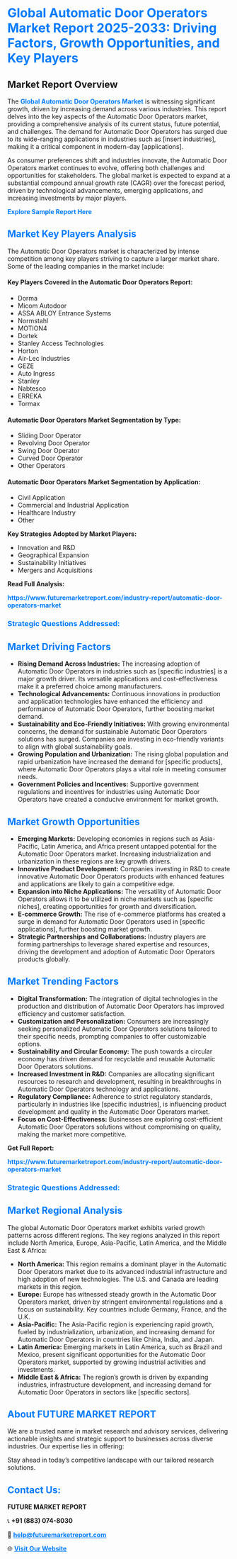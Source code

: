 <h1 style="color: #007BFF;">Global Automatic Door Operators Market Report 2025-2033: Driving Factors, Growth Opportunities, and Key Players</h1>

<section id="overview">
<h2>Market Report Overview</h2>
<p>The <a href="https://www.futuremarketreport.com/industry-report/automatic-door-operators-market" style="color: #007BFF; text-decoration: none;"><strong>Global Automatic Door Operators Market</strong></a> is witnessing significant growth, driven by increasing demand across various industries. This report delves into the key aspects of the Automatic Door Operators market, providing a comprehensive analysis of its current status, future potential, and challenges. The demand for Automatic Door Operators has surged due to its wide-ranging applications in industries such as [insert industries], making it a critical component in modern-day [applications].</p>
<p>As consumer preferences shift and industries innovate, the Automatic Door Operators market continues to evolve, offering both challenges and opportunities for stakeholders. The global market is expected to expand at a substantial compound annual growth rate (CAGR) over the forecast period, driven by technological advancements, emerging applications, and increasing investments by major players.</p>
</section>

<section id="overview">
<p><a href="https://www.futuremarketreport.com/request-sample/reportId=60049" style="color: #007BFF; text-decoration: none;"><strong>Explore Sample Report Here</strong></a></p>
</section>

<section id="key-players">
<h2 style="color: #007BFF;">Market Key Players Analysis</h2>
<p>The Automatic Door Operators market is characterized by intense competition among key players striving to capture a larger market share. Some of the leading companies in the market include:</p>
<h4>Key Players Covered in the Automatic Door Operators Report:</h4>
<ul><li>Dorma</li><li>Micom Autodoor</li><li>ASSA ABLOY Entrance Systems</li><li>Normstahl</li><li>MOTION4</li><li>Dortek</li><li>Stanley Access Technologies</li><li>Horton</li><li>Air-Lec Industries</li><li>GEZE</li><li>Auto Ingress</li><li>Stanley</li><li>Nabtesco</li><li>ERREKA</li><li>Tormax</li></ul>
<h4>Automatic Door Operators Market Segmentation by Type:</h4>
<ul><li>Sliding Door Operator</li><li>Revolving Door Operator</li><li>Swing Door Operator</li><li>Curved Door Operator</li><li>Other Operators</li></ul>

<h4>Automatic Door Operators Market Segmentation by Application:</h4>
<ul><li>Civil Application</li><li>Commercial and Industrial Application</li><li>Healthcare Industry</li><li>Other</li></ul>
<p><strong>Key Strategies Adopted by Market Players:</strong></p>
<ul>
<li>Innovation and R&D</li>
<li>Geographical Expansion</li>
<li>Sustainability Initiatives</li>
<li>Mergers and Acquisitions</li>
</ul>
</section>

<section>
<p><strong>Read Full Analysis: </strong></p><a href="https://www.futuremarketreport.com/industry-report/automatic-door-operators-market" style="color: #007BFF; text-decoration: none;"><strong>https://www.futuremarketreport.com/industry-report/automatic-door-operators-market</strong></a>
<h3 style="color: #007BFF;">Strategic Questions Addressed:</h3>
</section>

<section id="driving-factors">
<h2 style="color: #007BFF;">Market Driving Factors</h2>
<ul>
<li><strong>Rising Demand Across Industries:</strong> The increasing adoption of Automatic Door Operators in industries such as [specific industries] is a major growth driver. Its versatile applications and cost-effectiveness make it a preferred choice among manufacturers.</li>
<li><strong>Technological Advancements:</strong> Continuous innovations in production and application technologies have enhanced the efficiency and performance of Automatic Door Operators, further boosting market demand.</li>
<li><strong>Sustainability and Eco-Friendly Initiatives:</strong> With growing environmental concerns, the demand for sustainable Automatic Door Operators solutions has surged. Companies are investing in eco-friendly variants to align with global sustainability goals.</li>
<li><strong>Growing Population and Urbanization:</strong> The rising global population and rapid urbanization have increased the demand for [specific products], where Automatic Door Operators plays a vital role in meeting consumer needs.</li>
<li><strong>Government Policies and Incentives:</strong> Supportive government regulations and incentives for industries using Automatic Door Operators have created a conducive environment for market growth.</li>
</ul>
</section>

<section id="growth-opportunities">
<h2 style="color: #007BFF;">Market Growth Opportunities</h2>
<ul>
<li><strong>Emerging Markets:</strong> Developing economies in regions such as Asia-Pacific, Latin America, and Africa present untapped potential for the Automatic Door Operators market. Increasing industrialization and urbanization in these regions are key growth drivers.</li>
<li><strong>Innovative Product Development:</strong> Companies investing in R&D to create innovative Automatic Door Operators products with enhanced features and applications are likely to gain a competitive edge.</li>
<li><strong>Expansion into Niche Applications:</strong> The versatility of Automatic Door Operators allows it to be utilized in niche markets such as [specific niches], creating opportunities for growth and diversification.</li>
<li><strong>E-commerce Growth:</strong> The rise of e-commerce platforms has created a surge in demand for Automatic Door Operators used in [specific applications], further boosting market growth.</li>
<li><strong>Strategic Partnerships and Collaborations:</strong> Industry players are forming partnerships to leverage shared expertise and resources, driving the development and adoption of Automatic Door Operators products globally.</li>
</ul>
</section>

<section id="trending-factors">
<h2 style="color: #007BFF;">Market Trending Factors</h2>
<ul>
<li><strong>Digital Transformation:</strong> The integration of digital technologies in the production and distribution of Automatic Door Operators has improved efficiency and customer satisfaction.</li>
<li><strong>Customization and Personalization:</strong> Consumers are increasingly seeking personalized Automatic Door Operators solutions tailored to their specific needs, prompting companies to offer customizable options.</li>
<li><strong>Sustainability and Circular Economy:</strong> The push towards a circular economy has driven demand for recyclable and reusable Automatic Door Operators solutions.</li>
<li><strong>Increased Investment in R&D:</strong> Companies are allocating significant resources to research and development, resulting in breakthroughs in Automatic Door Operators technology and applications.</li>
<li><strong>Regulatory Compliance:</strong> Adherence to strict regulatory standards, particularly in industries like [specific industries], is influencing product development and quality in the Automatic Door Operators market.</li>
<li><strong>Focus on Cost-Effectiveness:</strong> Businesses are exploring cost-efficient Automatic Door Operators solutions without compromising on quality, making the market more competitive.</li>
</ul>
</section>

<section>
<p><strong>Get Full Report: </strong></p><a href="https://www.futuremarketreport.com/industry-report/automatic-door-operators-market" style="color: #007BFF; text-decoration: none;"><strong>https://www.futuremarketreport.com/industry-report/automatic-door-operators-market</strong></a>
<h3 style="color: #007BFF;">Strategic Questions Addressed:</h3>
</section>


<section id="regional-analysis">
<h2 style="color: #007BFF;">Market Regional Analysis</h2>
<p>The global Automatic Door Operators market exhibits varied growth patterns across different regions. The key regions analyzed in this report include North America, Europe, Asia-Pacific, Latin America, and the Middle East & Africa:</p>
<ul>
<li><strong>North America:</strong> This region remains a dominant player in the Automatic Door Operators market due to its advanced industrial infrastructure and high adoption of new technologies. The U.S. and Canada are leading markets in this region.</li>
<li><strong>Europe:</strong> Europe has witnessed steady growth in the Automatic Door Operators market, driven by stringent environmental regulations and a focus on sustainability. Key countries include Germany, France, and the U.K.</li>
<li><strong>Asia-Pacific:</strong> The Asia-Pacific region is experiencing rapid growth, fueled by industrialization, urbanization, and increasing demand for Automatic Door Operators in countries like China, India, and Japan.</li>
<li><strong>Latin America:</strong> Emerging markets in Latin America, such as Brazil and Mexico, present significant opportunities for the Automatic Door Operators market, supported by growing industrial activities and investments.</li>
<li><strong>Middle East & Africa:</strong> The region’s growth is driven by expanding industries, infrastructure development, and increasing demand for Automatic Door Operators in sectors like [specific sectors].</li>
</ul>
</section>

<footer>
<h2 style="color: #007BFF;">About FUTURE MARKET REPORT</h2>
<p>We are a trusted name in market research and advisory services, delivering actionable insights and strategic support to businesses across diverse industries. Our expertise lies in offering:</p>

<p>Stay ahead in today’s competitive landscape with our tailored research solutions.</p>

<h2 style="color: #007BFF;">Contact Us:</h2>
<p><strong>FUTURE MARKET REPORT</strong></p>
<p>📞 <strong>+91 (883) 074-8030</strong></p>
<p>📧 <strong><a href="mailto:help@futuremarketreport.com" style="color: #007BFF;">help@futuremarketreport.com</a></strong></p>
<p>🌐 <strong><a href="https://www.futuremarketreport.com/" style="color: #007BFF;">Visit Our Website</a></strong></p>
</footer>